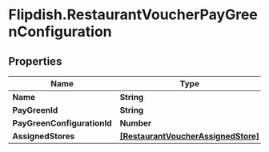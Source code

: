 # Flipdish.RestaurantVoucherPayGreenConfiguration

## Properties

Name | Type | Description | Notes
------------ | ------------- | ------------- | -------------
**Name** | **String** |  | [optional] 
**PayGreenId** | **String** |  | [optional] 
**PayGreenConfigurationId** | **Number** |  | [optional] 
**AssignedStores** | [**[RestaurantVoucherAssignedStore]**](RestaurantVoucherAssignedStore.md) |  | [optional] 


